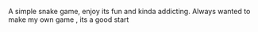 A simple snake game, enjoy its fun and kinda addicting. Always wanted to make my own game , its a good start 
